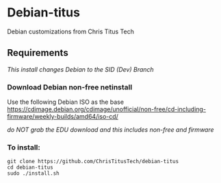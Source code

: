 # Debian-titus
Debian customizations from Chris Titus Tech
 
## Requirements
_This install changes Debian to the SID (Dev) Branch_

### Download Debian non-free netinstall

Use the following Debian ISO as the base [<https://cdimage.debian.org/cdimage/unofficial/non-free/cd-including-firmware/weekly-builds/amd64/iso-cd/>](https://cdimage.debian.org/cdimage/unofficial/non-free/cd-including-firmware/current/amd64/iso-cd/)

*do NOT grab the EDU download and this includes non-free and firmware*
### To install:

```
git clone https://github.com/ChrisTitusTech/debian-titus
cd debian-titus
sudo ./install.sh
```

